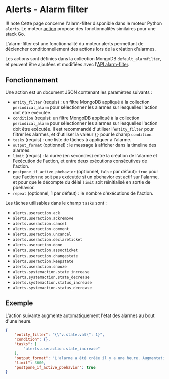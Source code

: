 # Alerts - Alarm filter

!!! note
    Cette page concerne l'alarm-filter disponible dans le moteur Python `alerts`. Le moteur [action](moteur-action.md) propose des fonctionnalités similaires pour une stack Go.

L'alarm-filter est une fonctionnalité du moteur alerts permettant de déclencher conditionnellement des actions lors de la création d'alarmes.

Les actions sont définies dans la collection MongoDB `default_alarmfilter`, et peuvent être ajoutées et modifiées avec l'[API alarm-filter](../../guide-developpement/alarm-filter/api_v2_alarm_filter.md).

## Fonctionnement

Une action est un document JSON contenant les paramètres suivants :

 - `entity_filter` (requis) : un filtre MongoDB appliqué à la collection `periodical_alarm` pour sélectionner les alarmes sur lesquelles l'action doit être exécutée.
 - `condition` (requis): un filtre MongoDB appliqué à la collection `periodical_alarm` pour sélectionner les alarmes sur lesquelles l'action doit être exécutée. Il est recommandé d'utiliser l'`entity_filter` pour filtrer les alarmes, et d'utiliser la valeur `{}` pour le champ `condition`.
 - `tasks` (requis) : une liste de tâches à appliquer à l'alarme.
 - `output_format` (optionnel) : le message à afficher dans la timeline des alarmes.
 - `limit` (requis) : la durée (en secondes) entre la création de l'alarme et l'exécution de l'action, et entre deux exécutions consécutives de l'action.
 - `postpone_if_active_pbehavior` (optionnel, `false` par défaut): `true` pour que l'action ne soit pas exécutée si un pbehavior est actif sur l'alarme, et pour que le décompte du délai `limit` soit réinitialisé en sortie de pbehavior.
 - `repeat` (optionnel, 1 par défaut) : le nombre d'exécutions de l'action.


Les tâches utilisables dans le champ `tasks` sont :

 - `alerts.useraction.ack`
 - `alerts.useraction.ackremove`
 - `alerts.useraction.cancel`
 - `alerts.useraction.comment`
 - `alerts.useraction.uncancel`
 - `alerts.useraction.declareticket`
 - `alerts.useraction.done`
 - `alerts.useraction.assocticket`
 - `alerts.useraction.changestate`
 - `alerts.useraction.keepstate`
 - `alerts.useraction.snooze`
 - `alerts.systemaction.state_increase`
 - `alerts.systemaction.state_decrease`
 - `alerts.systemaction.status_increase`
 - `alerts.systemaction.status_decrease`

## Exemple

L'action suivante augmente automatiquement l'état des alarmes au bout d'une heure.

```json
{
    "entity_filter": "{\"v.state.val\": 1}",
    "condition": {},
    "tasks": [
        "alerts.useraction.state_increase"
    ],
    "output_format": "L'alarme a été créée il y a une heure. Augmentation automatique de son état.",
    "limit": 3600,
    "postpone_if_active_pbehavior": true
}
```